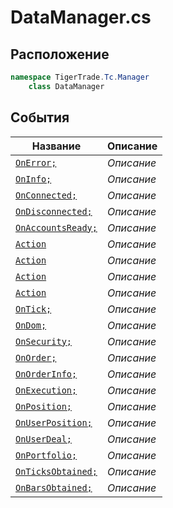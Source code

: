 
# DataManager.cs
## Расположение
```csharp
namespace TigerTrade.Tc.Manager  
    class DataManager
```

## События
| Название | Описание |
| --- | --- |
| [`OnError;`](./События/OnError;.md) | *Описание* |
| [`OnInfo;`](./События/OnInfo;.md) | *Описание* |
| [`OnConnected;`](./События/OnConnected;.md) | *Описание* |
| [`OnDisconnected;`](./События/OnDisconnected;.md) | *Описание* |
| [`OnAccountsReady;`](./События/OnAccountsReady;.md) | *Описание* |
| [`Action`](./События/Action.md) | *Описание* |
| [`Action`](./События/Action.md) | *Описание* |
| [`Action`](./События/Action.md) | *Описание* |
| [`Action`](./События/Action.md) | *Описание* |
| [`OnTick;`](./События/OnTick;.md) | *Описание* |
| [`OnDom;`](./События/OnDom;.md) | *Описание* |
| [`OnSecurity;`](./События/OnSecurity;.md) | *Описание* |
| [`OnOrder;`](./События/OnOrder;.md) | *Описание* |
| [`OnOrderInfo;`](./События/OnOrderInfo;.md) | *Описание* |
| [`OnExecution;`](./События/OnExecution;.md) | *Описание* |
| [`OnPosition;`](./События/OnPosition;.md) | *Описание* |
| [`OnUserPosition;`](./События/OnUserPosition;.md) | *Описание* |
| [`OnUserDeal;`](./События/OnUserDeal;.md) | *Описание* |
| [`OnPortfolio;`](./События/OnPortfolio;.md) | *Описание* |
| [`OnTicksObtained;`](./События/OnTicksObtained;.md) | *Описание* |
| [`OnBarsObtained;`](./События/OnBarsObtained;.md) | *Описание* |
